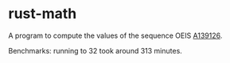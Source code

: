 # rust-math

A program to compute the values of the sequence OEIS [A139126](https://oeis.org/A139126).

Benchmarks: running to 32 took around 313 minutes.
